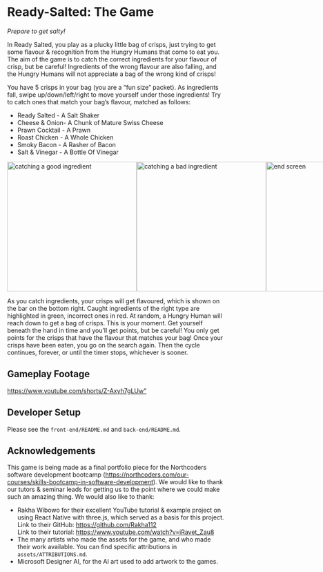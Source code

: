 # Ready-Salted: The Game

*Prepare to get salty!*

In Ready Salted, you play as a plucky little bag of crisps, just trying to 
get some flavour & recognition from the Hungry Humans that come to eat you. 
The aim of the game is to catch the correct ingredients for your flavour of 
crisp, but be careful! Ingredients of the wrong flavour are also falling, 
and the Hungry Humans will not appreciate a bag of the wrong kind of crisps!

You have 5 crisps in your bag (you are a “fun size” packet). As ingredients 
fall, swipe up/down/left/right to move yourself under those ingredients! Try 
to catch ones that match your bag’s flavour, matched as follows:

- Ready Salted - A Salt Shaker
- Cheese & Onion- A Chunk of Mature Swiss Cheese
- Prawn Cocktail - A Prawn
- Roast Chicken - A Whole Chicken
- Smoky Bacon - A Rasher of Bacon
- Salt & Vinegar - A Bottle Of Vinegar

<div style="display: flex; justify-content: space-around; margin: 10px 0;">
    <img
        src="./assets/readme/Screenshot_2024-07-11_at_10.04.58.png" 
        alt="catching a good ingredient"
        height="300"
    />
    <img
        src="./assets/readme/Screenshot_2024-07-11_at_09.38.48.png"
        alt="catching a bad ingredient"
        height="300"
    />
    <img
        src="./assets/readme/Screenshot_2024-07-11_at_10.02.19.png"
        alt="end screen"
        height="300"
    />
</div>

As you catch ingredients, your crisps will get flavoured, which is shown on 
the bar on the bottom right. Caught ingredients of the right type are 
highlighted in green, incorrect ones in red. At random, a Hungry Human will 
reach down to get a bag of crisps. This is your moment. Get yourself beneath 
the hand in time and you’ll get points, but be careful! You only get points 
for the crisps that have the flavour that matches your bag! Once your crisps 
have been eaten, you go on the search again. Then the cycle continues, 
forever, or until the timer stops, whichever is sooner.

## Gameplay Footage

<https://www.youtube.com/shorts/Z-Axyh7gLUw">

## Developer Setup

Please see the `front-end/README.md` and `back-end/README.md`.

## Acknowledgements

This game is being made as a final portfolio piece for the Northcoders 
software development bootcamp 
(https://northcoders.com/our-courses/skills-bootcamp-in-software-development).
We would like to thank our tutors & seminar leads for getting us to the 
point where we could make such an amazing thing.
We would also like to thank:
- Rakha Wibowo for their excellent YouTube tutorial & example project on 
  using React Native with three.js, which served as a basis for this 
  project.<br/>
  Link to their GitHub: https://github.com/Rakha112<br/>
  Link to their tutorial: https://www.youtube.com/watch?v=iRavet_Zau8
- The many artists who made the assets for the game, and who made their work 
  available. You can find specific attributions in `assets/ATTRIBUTIONS.md`.
- Microsoft Designer AI, for the AI art used to add artwork to the games.
